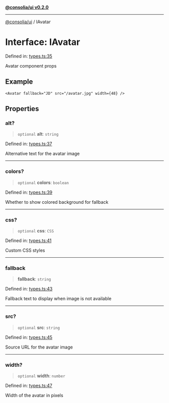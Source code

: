 [**@consolia/ui v0.2.0**](../README.md)

***

[@consolia/ui](../README.md) / IAvatar

# Interface: IAvatar

Defined in: [types.ts:35](https://github.com/consolia-io/ui/blob/main/src/types.ts#L35)

Avatar component props

## Example

```tsx
<Avatar fallback="JD" src="/avatar.jpg" width={48} />
```

## Properties

### alt?

> `optional` **alt**: `string`

Defined in: [types.ts:37](https://github.com/consolia-io/ui/blob/main/src/types.ts#L37)

Alternative text for the avatar image

***

### colors?

> `optional` **colors**: `boolean`

Defined in: [types.ts:39](https://github.com/consolia-io/ui/blob/main/src/types.ts#L39)

Whether to show colored background for fallback

***

### css?

> `optional` **css**: `CSS`

Defined in: [types.ts:41](https://github.com/consolia-io/ui/blob/main/src/types.ts#L41)

Custom CSS styles

***

### fallback

> **fallback**: `string`

Defined in: [types.ts:43](https://github.com/consolia-io/ui/blob/main/src/types.ts#L43)

Fallback text to display when image is not available

***

### src?

> `optional` **src**: `string`

Defined in: [types.ts:45](https://github.com/consolia-io/ui/blob/main/src/types.ts#L45)

Source URL for the avatar image

***

### width?

> `optional` **width**: `number`

Defined in: [types.ts:47](https://github.com/consolia-io/ui/blob/main/src/types.ts#L47)

Width of the avatar in pixels

